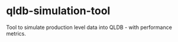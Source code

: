 # qldb-simulation-tool
Tool to simulate production level data into QLDB - with performance metrics.
